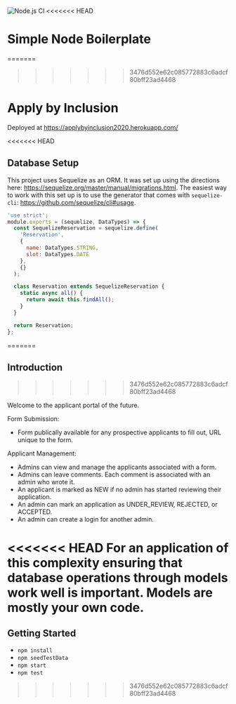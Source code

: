 ![Node.js CI](https://github.com/JorgeAcostaDLP/finalProjectInclusion/workflows/Node.js%20CI/badge.svg)
<<<<<<< HEAD

# Simple Node Boilerplate
=======
>>>>>>> 3476d552e62c085772883c6adcf80bff23ad4468

# Apply by Inclusion
Deployed at https://applybyinclusion2020.herokuapp.com/

<<<<<<< HEAD
## Database Setup

This project uses Sequelize as an ORM. It was set up using the directions here: <https://sequelize.org/master/manual/migrations.html>. The easiest way to work with this set up is to use the generator that comes with `sequelize-cli`: <https://github.com/sequelize/cli#usage>.

```javascript
'use strict';
module.exports = (sequelize, DataTypes) => {
  const SequelizeReservation = sequelize.define(
    'Reservation',
    {
      name: DataTypes.STRING,
      slot: DataTypes.DATE
    },
    {}
  );

  class Reservation extends SequelizeReservation {
    static async all() {
      return await this.findAll();
    }
  }

  return Reservation;
};
```
=======
## Introduction
>>>>>>> 3476d552e62c085772883c6adcf80bff23ad4468

Welcome to the applicant portal of the future.

Form Submission:
- Form publically available for any prospective applicants to fill out, URL unique to the form.

Applicant Management:
- Admins can view and manage the applicants associated with a form.
- Admins can leave comments. Each comment is associated with an admin who wrote it.
- An applicant is marked as NEW if no admin has started reviewing their application.
- An admin can mark an application as UNDER_REVIEW, REJECTED, or ACCEPTED.
- An admin can create a login for another admin.

<<<<<<< HEAD
For an application of this complexity ensuring that database operations through models work well is important. Models are mostly your own code.
=======
## Getting Started

  - `npm install`
  - `npm seedTestData`
  - `npm start`
  - `npm test`
>>>>>>> 3476d552e62c085772883c6adcf80bff23ad4468
